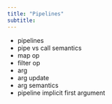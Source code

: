 ```yaml
---
title: "Pipelines"
subtitle:
---
```


- pipelines
- pipe vs call semantics
- map op
- filter op
- arg
- arg update
- arg semantics
- pipeline implicit first argument
